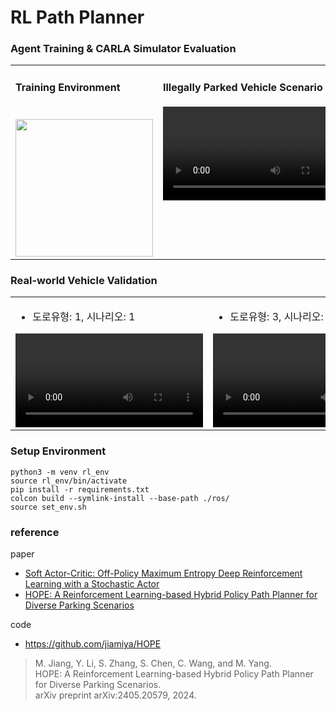 # RL Path Planner 

### Agent Training & CARLA Simulator Evaluation
<table>
  <tr>
    <td valign="top">
      <h4 style="padding-bottom: 20px;">Training Environment</h4>
      <div>
        <img src="https://github.com/user-attachments/assets/291c4661-3dc6-4234-8a3e-41471ef8b956" width="220">
      </div>
    </td>
    <td valign="top">
      <h4>Illegally Parked Vehicle Scenario</h4>
      <video src="https://github.com/user-attachments/assets/27b09c1a-b79b-494a-a4c1-7b91ba153d57" controls></video>
    </td>
  </tr>
</table>

### Real-world Vehicle Validation
<table>
  <tr>
    <td valign="top">
      <ul>
        <li>도로유형: 1, 시나리오: 1</li>
      </ul>
      <video src="https://github.com/user-attachments/assets/b31641c5-26be-46b5-9aec-cdf5ccccd4ea" controls></video>
    </td>
    <td valign="top">
      <ul>
        <li>도로유형: 3, 시나리오: 1</li>
      </ul>
      <video src="https://github.com/user-attachments/assets/82f3836f-80f1-4ecf-a3d8-7d65839a636d" controls></video>
    </td>
  </tr>
</table>

### Setup Environment 
```
python3 -m venv rl_env
source rl_env/bin/activate
pip install -r requirements.txt
colcon build --symlink-install --base-path ./ros/
source set_env.sh
```

### reference  
paper
- [Soft Actor-Critic: Off-Policy Maximum Entropy Deep Reinforcement Learning with a Stochastic Actor](https://arxiv.org/abs/1801.01290)
- [HOPE: A Reinforcement Learning-based Hybrid Policy Path Planner for Diverse Parking Scenarios](https://arxiv.org/abs/2405.20579)  

code 
- https://github.com/jiamiya/HOPE
> M. Jiang, Y. Li, S. Zhang, S. Chen, C. Wang, and M. Yang.  
> HOPE: A Reinforcement Learning-based Hybrid Policy Path Planner for Diverse Parking Scenarios.  
> arXiv preprint arXiv:2405.20579, 2024.
